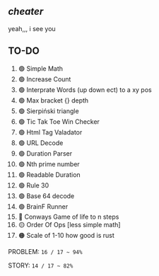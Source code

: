 ## *cheater*

yeah,,, i see you

## TO-DO

1. 🟢 Simple Math
1. 🟢 Increase Count
1. 🟢 Interprate Words (up down ect) to a xy pos
1. 🟢 Max bracket {} depth
1. 🟢 Sierpiński triangle
1. 🟢 Tic Tak Toe Win Checker
1. 🟢 Html Tag Valadator
1. 🟢 URL Decode
1. 🟢 Duration Parser
1. 🟢 Nth prime number
1. 🟢 Readable Duration
1. 🟢 Rule 30
1. 🟢 Base 64 decode
1. 🟢 BrainF Runner
1. 🔴 Conways Game of life to n steps
1. 🟡 Order Of Ops [less simple math]
1. 🟠 Scale of 1-10 how good is rust

PROBLEM: `16 / 17 ~ 94%`

STORY: `14 / 17 ~ 82%`